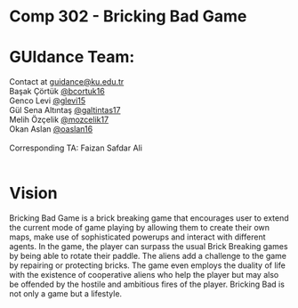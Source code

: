 # Comp 302 - Bricking Bad Game

# GUIdance Team:
Contact at guidance@ku.edu.tr<br>
Başak Çörtük <a href="https://git.ku.edu.tr/bcortuk16">@bcortuk16</a><br>
Genco Levi <a href="https://git.ku.edu.tr/glevi15">@glevi15</a><br>
Gül Sena Altıntaş <a href="https://git.ku.edu.tr/galtintas17">@galtintas17</a><br>
Melih Özçelik <a href="https://git.ku.edu.tr/mozcelik17">@mozcelik17</a><br>
Okan Aslan <a href="https://git.ku.edu.tr/oaslan16">@oaslan16</a><br><br>
Corresponding TA: Faizan Safdar Ali
<br><br>
# Vision
Bricking Bad Game is a brick breaking game that encourages user to extend the current mode of game playing by allowing them to create their own maps, make use of sophisticated powerups and interact with different agents. In the game, the player can surpass the usual Brick Breaking games by being able to rotate their paddle. The aliens add a challenge to the game by repairing or protecting bricks. The game even employs the duality of life with the existence of cooperative aliens who help the player but may also be offended by the hostile and ambitious fires of the player. Bricking Bad is not only a game but a lifestyle.
